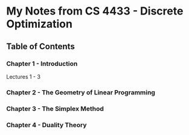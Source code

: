 # My Notes from CS 4433 - Discrete Optimization

## Table of Contents

### Chapter 1 - Introduction
Lectures 1 - 3

### Chapter 2 - The Geometry of Linear Programming

### Chapter 3 - The Simplex Method

### Chapter 4 - Duality Theory
